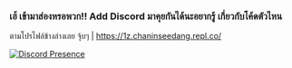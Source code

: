 ### เฮ้ เข้ามาส่องหรอพวก!! Add Discord มาคุยกันได้นะอยากรู้ เกี่ยวกับโค้ดตัวไหน
ตามโปรไฟล์ข้างล่างเลย จุ้บๆ | https://1z.chaninseedang.repl.co/ 

[![Discord Presence](https://lanyard-profile-readme.vercel.app/api/349593771467341825
                            )](https://discord.com/users/349593771467341825)
                            
                            
<!--
**Sherloques/Sherloques** is a ✨ _special_ ✨ repository because its `README.md` (this file) appears on your GitHub profile.

Here are some ideas to get you started:

- 🔭 I’m currently working on ...
- 🌱 I’m currently learning ...
- 👯 I’m looking to collaborate on ...
- 🤔 I’m looking for help with ...
- 💬 Ask me about ...
- 📫 How to reach me: ...
- 😄 Pronouns: ...
- ⚡ Fun fact: ...
-->
